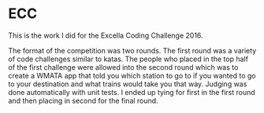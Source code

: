 # ECC

This is the work I did for the Excella Coding Challenge 2016.

The format of the competition was two rounds. The first round was a variety
of code challenges similar to katas. The people who placed in the top half
of the first challenge were allowed into the second round which was to
create a WMATA app that told you which station to go to if you wanted
to go to your destination and what trains would take you that way. Judging
was done automatically with unit tests. I ended up tying for first in
the first round and then placing in second for the final round.
